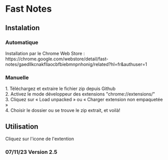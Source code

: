 # Fast Notes
## Instalation

### Automatique
<p>
Installation par le Chrome Web Store : https://chrome.google.com/webstore/detail/fast-notes/gaedllkcnakfllaocbfbiebmnpnhonig/related?hl=fr&authuser=1
</p>

### Manuelle
<p>
1. Téléchargez et extraire le fichier zip depuis Github<br>
2. Activez le mode développeur des extensions "chrome://extensions/" <br>
3. Cliquez sur « Load unpacked » ou « Charger extension non empaquetée » <br>
4. Choisir le dossier ou se trouve le zip extrait, et voilà! <br>
</p>

## Utilisation
<p>
Cliquez sur l'icone de l'extention <br>
</p>

### 07/11/23 Version 2.5

